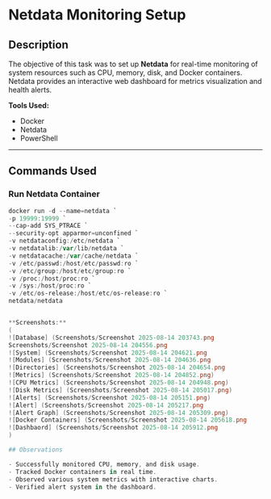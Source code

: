 # Netdata Monitoring Setup

## Description
The objective of this task was to set up **Netdata** for real-time monitoring of system resources such as CPU, memory, disk, and Docker containers.  
Netdata provides an interactive web dashboard for metrics visualization and health alerts.  

**Tools Used:**
- Docker
- Netdata
- PowerShell

---

## Commands Used

### Run Netdata Container
```powershell
docker run -d --name=netdata `
-p 19999:19999 `
--cap-add SYS_PTRACE `
--security-opt apparmor=unconfined `
-v netdataconfig:/etc/netdata `
-v netdatalib:/var/lib/netdata `
-v netdatacache:/var/cache/netdata `
-v /etc/passwd:/host/etc/passwd:ro `
-v /etc/group:/host/etc/group:ro `
-v /proc:/host/proc:ro `
-v /sys:/host/proc:ro `
-v /etc/os-release:/host/etc/os-release:ro `
netdata/netdata


**Screenshots:**
(
![Database] (Screenshots/Screenshot 2025-08-14 203743.png
Screenshots/Screenshot 2025-08-14 204556.png
![System] (Screenshots/Screenshot 2025-08-14 204621.png
![Modules] (Screenshots/Screenshot 2025-08-14 204636.png
![Directories] (Screenshots/Screenshot 2025-08-14 204654.png
![Metrics] (Screenshots/Screenshot 2025-08-14 204852.png)
![CPU Metrics] (Screenshots/Screenshot 2025-08-14 204948.png)
![Disk Metrics] (Screenshots/Screenshot 2025-08-14 205017.png)
![Alerts] (Screenshots/Screenshot 2025-08-14 205151.png)
![Alert] (Screenshots/Screenshot 2025-08-14 205217.png
![Alert Graph] (Screenshots/Screenshot 2025-08-14 205309.png)
![Docker Containers] (Screenshots/Screenshot 2025-08-14 205618.png
![Dashbaord] (Screenshots/Screenshot 2025-08-14 205912.png
)

## Observations

- Successfully monitored CPU, memory, and disk usage.  
- Tracked Docker containers in real time.  
- Observed various system metrics with interactive charts.  
- Verified alert system in the dashboard.  